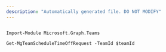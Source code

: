 ```yaml
---
description: "Automatically generated file. DO NOT MODIFY"
---
```


```powershellv2

Import-Module Microsoft.Graph.Teams

Get-MgTeamScheduleTimeOffRequest -TeamId $teamId

```